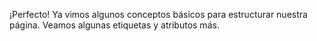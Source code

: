 ¡Perfecto! Ya vimos algunos conceptos básicos para estructurar nuestra página. Veamos algunas etiquetas y atributos más.